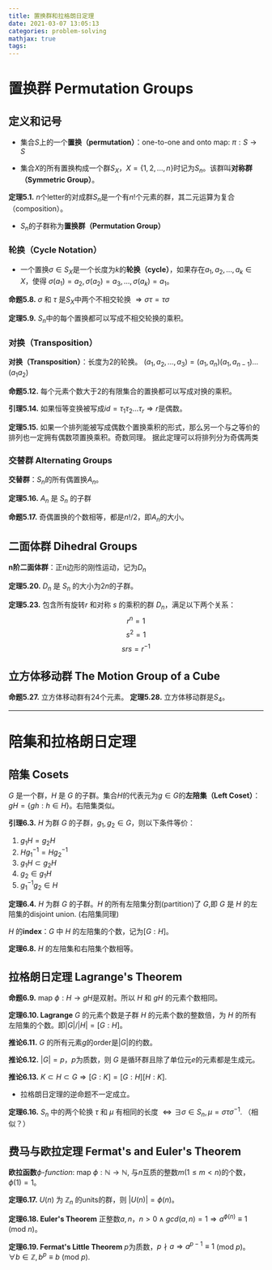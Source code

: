 ```yaml
---
title: 置换群和拉格朗日定理
date: 2021-03-07 13:05:13
categories: problem-solving
mathjax: true
tags:
---
```


# 置换群 Permutation Groups
## 定义和记号
- 集合$S$上的一个**置换（permutation）**：one-to-one and onto map: $\pi: S \rightarrow S$

<!--more -->

- 集合$X$的所有置换构成一个群$S_{X}$，$X = \{ 1, 2, ..., n\}$时记为$S_{n}$。该群叫**对称群（Symmetric Group）**。

**定理5.1.** $n$个letter的对成群$S_{n}$是一个有$n!$个元素的群，其二元运算为复合（composition）。

- $S_{n}$的子群称为**置换群（Permutation Group）**

### 轮换（Cycle Notation）
- 一个置换$\sigma \in S_{X}$是一个长度为$k$的**轮换（cycle）**，如果存在$a_{1}, a_{2}, ..., a_{k}\in X$，使得
$\sigma(a_{1}) = a_{2}, \sigma(a_{2}) = a_{3}, ... ,\sigma(a_{k}) = a_{1}$。

**命题5.8.** $\sigma$ 和 $\tau$ 是$S_{X}$中两个不相交轮换 $\Rightarrow \sigma \tau = \tau \sigma$

**定理5.9.** $S_{n}$中的每个置换都可以写成不相交轮换的乘积。

### 对换（Transposition）
**对换（Transposition）**：长度为2的轮换。
$(a_{1}, a_{2}, ..., a_{3}) = (a_{1}, a_{n})(a_{1}, a_{n-1})...(a_{1}a_{2})$

**命题5.12.** 每个元素个数大于2的有限集合的置换都可以写成对换的乘积。

**引理5.14.** 如果恒等变换被写成$id = \tau_{1} \tau_{2} ... \tau_{r} \Rightarrow r$是偶数。

**定理5.15.**  如果一个排列能被写成偶数个置换乘积的形式，那么另一个与之等价的排列也一定拥有偶数项置换乘积。奇数同理。
据此定理可以将排列分为奇偶两类

### 交替群 Alternating Groups
**交替群**：$S_{n}$的所有偶置换$A_{n}$。

**定理5.16.** $A_{n}$ 是 $S_{n}$ 的子群

**命题5.17.** 奇偶置换的个数相等，都是$n!/2$，即$A_{n}$的大小。

## 二面体群 Dihedral Groups
**n阶二面体群**：正n边形的刚性运动，记为$D_{n}$

**定理5.20.** $D_{n}$ 是 $S_{n}$ 的大小为$2n$的子群。

**定理5.23.** 包含所有旋转$r$ 和对称 $s$ 的乘积的群 $D_{n}$，满足以下两个关系：
$$r^{n} = 1$$
$$s^{2} = 1$$
$$srs = r^{-1}$$

## 立方体移动群 The Motion Group of a Cube
**命题5.27.** 立方体移动群有24个元素。
**定理5.28.** 立方体移动群是$S_{4}$。

---
# 陪集和拉格朗日定理

## 陪集 Cosets
$G$ 是一个群，$H$ 是 $G$ 的子群。集合$H$的代表元为$g\in G$的**左陪集（Left Coset）**：$gH = \{ gh: h \in H \}$。右陪集类似。

**引理6.3.** $H$ 为群 $G$ 的子群，$g_{1}, g_{2} \in G$，则以下条件等价：
1. $g_{1}H = g_{2} H$
2. $Hg_{1}^{-1} = Hg_{2}^{-1}$
3. $g_{1}H \subset g_{2}H$
4. $g_{2} \in g_{1}H$
5. $g_{1}^{-1}g_{2} \in H$

**定理6.4.** $H$ 为群 $G$ 的子群。$H$ 的所有左陪集分割(partition)了 $G$,即 $G$ 是 $H$ 的左陪集的disjoint union. (右陪集同理)

$H$ 的**index**：$G$ 中 $H$ 的左陪集的个数，记为$[G:H]$。

**定理6.8.** $H$ 的左陪集和右陪集个数相等。

## 拉格朗日定理 Lagrange's Theorem
**命题6.9.** map $\phi: H \rightarrow gH$是双射。所以 $H$ 和 $gH$ 的元素个数相同。

**定理6.10. Lagrange** $G$ 的元素个数是子群 $H$ 的元素个数的整数倍，为 $H$ 的所有左陪集的个数。即$|G| / |H| = [G:H]$。

**推论6.11.** $G$ 的所有元素$g$的order是$|G|$的约数。

**推论6.12.** $|G|= p$，$p$为质数，则 $G$ 是循环群且除了单位元$e$的元素都是生成元。

**推论6.13.** $K \subset H \subset G \Rightarrow [G:K] = [G:H][H:K]$.

- 拉格朗日定理的逆命题不一定成立。

**定理6.16.** $S_{n}$ 中的两个轮换 $\tau$ 和 $\mu$ 有相同的长度 $\Leftrightarrow \exists \sigma \in S_{n}, \mu =\sigma \tau \sigma^{-1}$. （相似？）

## 费马与欧拉定理 Fermat's and Euler's Theorem
**欧拉函数**$\phi$-*function*: map $\phi: \mathbb{N} \rightarrow \mathbb{N}$, 与$n$互质的整数$m(1\leq m <n)$的个数，$\phi(1) = 1$。

**定理6.17.** $U(n)$ 为 $\mathbb{Z}_{n}$ 的units的群，则 $|U(n)| = \phi(n)$。

**定理6.18. Euler's Theorem** 正整数$a, n$，$n > 0 \wedge gcd(a,n) = 1 \Rightarrow a^{\phi(n)} \equiv 1$ (mod $n$)。

**定理6.19. Fermat's Little Theorem** $p$为质数，$p \nmid a \Rightarrow a^{p-1} \equiv 1$ (mod $p$)。
$\forall b \in \mathbb{Z}, b^{p} \equiv b$ (mod $p$).
